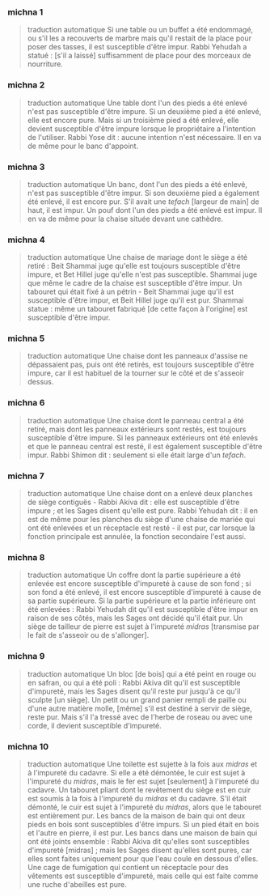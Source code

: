 
### michna 1
> traduction automatique
Si une table ou un buffet a été endommagé, ou s'il les a recouverts de marbre mais qu'il restait de la place pour poser des tasses, il est susceptible d'être impur.  Rabbi Yehudah a statué : [s'il a laissé] suffisamment de place pour des morceaux de nourriture.

### michna 2
> traduction automatique
Une table dont l'un des pieds a été enlevé n'est pas susceptible d'être impure. Si un deuxième pied a été enlevé, elle est encore pure. Mais si un troisième pied a été enlevé, elle devient susceptible d'être impure lorsque le propriétaire a l'intention de l'utiliser. Rabbi Yose dit : aucune intention n'est nécessaire. Il en va de même pour le banc d'appoint.

### michna 3
> traduction automatique
Un banc, dont l'un des pieds a été enlevé, n'est pas susceptible d'être impur.  Si son deuxième pied a également été enlevé, il est encore pur. S'il avait une <em>tefach</em> [largeur de main] de haut, il est impur. Un pouf dont l'un des pieds a été enlevé est impur. Il en va de même pour la chaise située devant une cathèdre.

### michna 4
> traduction automatique
Une chaise de mariage dont le siège a été retiré : Beit Shammai juge qu'elle est toujours susceptible d'être impure, et Bet Hillel juge qu'elle n'est pas susceptible. Shammai juge que même le cadre de la chaise est susceptible d'être impur. Un tabouret qui était fixé à un pétrin - Beit Shammai juge qu'il est susceptible d'être impur, et Beit Hillel juge qu'il est pur. Shammai statue : même un tabouret fabriqué [de cette façon à l'origine] est susceptible d'être impur.

### michna 5
> traduction automatique
Une chaise dont les panneaux d'assise ne dépassaient pas, puis ont été retirés, est toujours susceptible d'être impure, car il est habituel de la tourner sur le côté et de s'asseoir dessus.

### michna 6
> traduction automatique
Une chaise dont le panneau central a été retiré, mais dont les panneaux extérieurs sont restés, est toujours susceptible d'être impure. Si les panneaux extérieurs ont été enlevés et que le panneau central est resté, il est également susceptible d'être impur. Rabbi Shimon dit : seulement si elle était large d'un <em>tefach</em>.

### michna 7
> traduction automatique
Une chaise dont on a enlevé deux planches de siège contiguës - Rabbi Akiva dit : elle est susceptible d'être impure ; et les Sages disent qu'elle est pure. Rabbi Yehudah dit : il en est de même pour les planches du siège d'une chaise de mariée qui ont été enlevées et un réceptacle est resté - il est pur, car lorsque la fonction principale est annulée, la fonction secondaire l'est aussi.

### michna 8
> traduction automatique
Un coffre dont la partie supérieure a été enlevée est encore susceptible d'impureté à cause de son fond ; si son fond a été enlevé, il est encore susceptible d'impureté à cause de sa partie supérieure. Si la partie supérieure et la partie inférieure ont été enlevées : Rabbi Yehudah dit qu'il est susceptible d'être impur en raison de ses côtés, mais les Sages ont décidé qu'il était pur. Un siège de tailleur de pierre est sujet à l'impureté <em>midras</em> [transmise par le fait de s'asseoir ou de s'allonger].

### michna 9
> traduction automatique
Un bloc [de bois] qui a été peint en rouge ou en safran, ou qui a été poli :  Rabbi Akiva dit qu'il est susceptible d'impureté, mais les Sages disent qu'il reste pur jusqu'à ce qu'il sculpte [un siège]. Un petit ou un grand panier rempli de paille ou d'une autre matière molle, [même] s'il est destiné à servir de siège, reste pur. Mais s'il l'a tressé avec de l'herbe de roseau ou avec une corde, il devient susceptible d'impureté.

### michna 10
> traduction automatique
Une toilette est sujette à la fois aux <em>midras</em> et à l'impureté du cadavre. Si elle a été démontée, le cuir est sujet à l'impureté du <em>midras</em>, mais le fer est sujet [seulement] à l'impureté du cadavre. Un tabouret pliant dont le revêtement du siège est en cuir est soumis à la fois à l'impureté du <em>midras</em> et du cadavre. S'il était démonté, le cuir est sujet à l'impureté du <em>midras</em>, alors que le tabouret est entièrement pur. Les bancs de la maison de bain qui ont deux pieds en bois sont susceptibles d'être impurs. Si un pied était en bois et l'autre en pierre, il est pur.  Les bancs dans une maison de bain qui ont été joints ensemble : Rabbi Akiva dit qu'elles sont susceptibles d'impureté [midras] ; mais les Sages disent qu'elles sont pures, car elles sont faites uniquement pour que l'eau coule en dessous d'elles. Une cage de fumigation qui contient un réceptacle pour des vêtements est susceptible d'impureté, mais celle qui est faite comme une ruche d'abeilles est pure.
